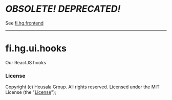 # ***OBSOLETE! DEPRECATED!***

See [fi.hg.frontend](https://github.com/heusalagroup/fi.hg.frontend)

----------------

# fi.hg.ui.hooks

Our ReactJS hooks

### License

Copyright (c) Heusala Group. All rights reserved. Licensed under the MIT License (the "[License](./LICENSE)");
